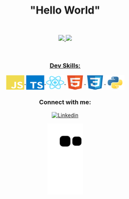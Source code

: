 <h1 align="center">"Hello World"</h1>
<br>
<div>
<p align="center">
  <a href="https://github.com/WellesleyMussolini/" >
  <img height="180em" 
  src="https://github-readme-stats.vercel.app/api?username=wellesleymussolini&show_icons=false&theme=dark&include_all_commits=true&count_private=true" />
  <img height="180em" src="https://github-readme-stats.vercel.app/api/top-langs/?username=wellesleymussolini&layout=compact&langs_count=20&theme=dark" />
</p>
</div>

<div style="display: inline_block"><br>
<h3 align="center">Dev Skills:</h3>
<p align="center">

<a href="https://developer.mozilla.org/en-US/docs/Web/JavaScript">
  <img align="center" alt="JS" height="40" width="50" src="https://raw.githubusercontent.com/devicons/devicon/master/icons/javascript/javascript-plain.svg" />
</a>

<a href="https://www.typescriptlang.org/">
  <img  align="center" alt="TS" height="40" width="50" src="https://raw.githubusercontent.com/devicons/devicon/master/icons/typescript/typescript-plain.svg" />
</a>

<a href="https://reactjs.org/">
  <img align="center" alt="REACT" height="40" width="50" src="https://raw.githubusercontent.com/devicons/devicon/master/icons/react/react-original.svg" />
</a>
  
<a href="https://developer.mozilla.org/en-US/docs/Web/HTML"> 
  <img  align="center" alt="HTML" height="40" width="50" src="https://raw.githubusercontent.com/devicons/devicon/master/icons/html5/html5-original.svg" />
</a>
  
<a href="https://developer.mozilla.org/en-US/docs/Web/CSS"> 
  <img align="center" alt="CSS" height="40" width="50" src="https://raw.githubusercontent.com/devicons/devicon/master/icons/css3/css3-original.svg" />
</a>

<a href="https://www.python.org/"> 
  <img  align="center" alt="PY" height="40" width="50" src="https://raw.githubusercontent.com/devicons/devicon/master/icons/python/python-original.svg" />
</a>
</p>
</div>

<div>
<h3 align="center">Connect with me:</h3>
<p align="center">
<a href="https://www.linkedin.com/in/wellesleymussolini/" target="blank">
<img src="https://camo.githubusercontent.com/c00f87aeebbec37f3ee0857cc4c20b21fefde8a96caf4744383ebfe44a47fe3f/68747470733a2f2f696d672e736869656c64732e696f2f62616467652f2d4c696e6b6564496e2d2532333030373742353f7374796c653d666f722d7468652d6261646765266c6f676f3d6c696e6b6564696e266c6f676f436f6c6f723d7768697465" alt="Linkedin" />
</a>
</p>
</div>

<div>
<p align="center">
  <img src="https://github.com/rafaballerini/rafaballerini/raw/output/github-contribution-grid-snake.svg" alt="Snake animation" style="max-width: 100%;" />
</p>
</div>

